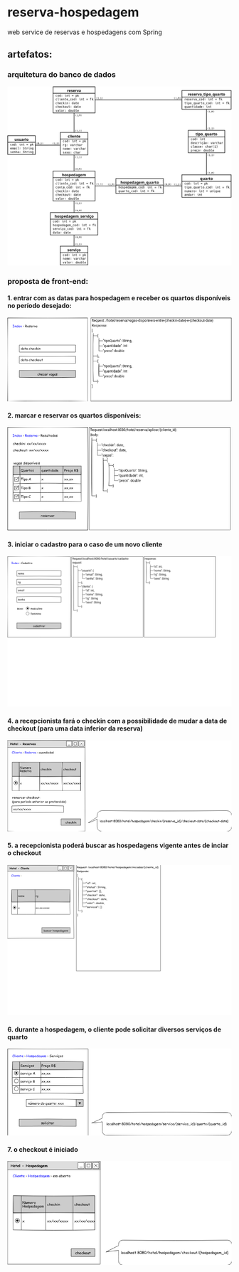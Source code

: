 # reserva-hospedagem
web service de reservas e hospedagens com Spring
## artefatos:
### arquitetura do banco de dados

<p align="center"><img src="/imagens/0-database.png" alt="modelo de banco de dados"/></p>

### proposta de front-end:
#### 1. entrar com as datas para hospedagem e receber os quartos disponíveis no período desejado:

<p align="center"><img src="/imagens/1-buscar-vagas.png" alt="tela" /></p>

#### 2. marcar e reservar os quartos disponíveis:

<p align="center"><img src="/imagens/2-reservar.png" alt="tela" /></p>

#### 3. iniciar o cadastro para o caso de um novo cliente

<p align="center"><img src="/imagens/3-fazer-cadastro.png" alt="tela" /></p>

#### 4. a recepcionista fará o checkin com a possibilidade de mudar a data de checkout (para uma data inferior da reserva)

<p align="center"><img src="/imagens/4-fazer-checkin.png" alt="tela" /></p>

#### 5. a recepcionista poderá buscar as hospedagens vigente antes de inciar o checkout

<p align="center"><img src="/imagens/5-buscar-hospedagens.png" alt="tela" /></p>

#### 6. durante a hospedagem, o cliente pode solicitar diversos serviços de quarto

<p align="center"><img src="/imagens/6-solicitar-servico.png" alt="tela" /></p>

#### 7. o checkout é iniciado

<p align="center"><img src="/imagens/7-fazer-checkout.png" alt="tela" /></p>
